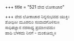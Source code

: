 +++
title = "521 ವೇದ ಲೋಕಾಚಾರ"

+++
ವೇದ ಲೋಕಾಚಾರ ನಿನ್ನನುಭವದ ಯುಕ್ತಿ।  
ಶೋಧಿಸೀ ಮೂರನುಂ ಸಂವಾದಗೊಳಿಸು॥  
ಸಾಧಿತಜ್ಞಾನ ನರಸಾಧ್ಯ ಪ್ರಮಾಣವದು।  
ಹಾದಿ ಬೆಳಕದು ನಿನಗೆ - ಮಂಕುತಿಮ್ಮ॥  
